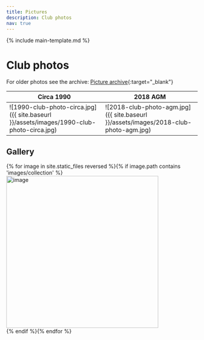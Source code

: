 ```yaml
---
title: Pictures
description: Club photos
nav: true
---
```


{% include main-template.md %}

# Club photos

For older photos see the archive: [Picture archive](https://nbarc.weebly.com/picture-archive.html){:target="_blank"}

| Circa 1990                                                                               | 2018 AGM                                                                             |
|------------------------------------------------------------------------------------------|--------------------------------------------------------------------------------------|
| ![1990-club-photo-circa.jpg]({{ site.baseurl }}/assets/images/1990-club-photo-circa.jpg) | ![2018-club-photo-agm.jpg]({{ site.baseurl }}/assets/images/2018-club-photo-agm.jpg) |

## Gallery

{% for image in site.static_files reversed %}{% if image.path contains 'images/collection' %}<img src="{{ site.baseurl }}{{ image.path }}" alt="image" height="400px" width="auto"/><br/>{% endif %}{% endfor %}
